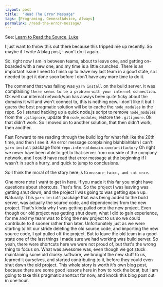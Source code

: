 ```yaml
---
layout: post
title:  "Read The Error Message"
tags: [Programing, GeneralAdvice, Always]
permalink: /read-the-error-message/
---
```

 
See: [Learn to Read the Source, Luke](https://blog.codinghorror.com/learn-to-read-the-source-luke/)
 
I just want to throw this out there because this tripped me up recently.  So maybe if I write A blag post, I won't do it again.
 
So, right now I am in between teams, about to leave one, and getting on-boarded with a new one, and my time is a little crunched.  There is an important issue I need to finish up to leave my last team in a good state, so I needed to get it done soon before I don't have any more time to do it. 
 
The command that was failing was `yarn install` on the build server.  It was complaining `there seems to be a problem with your internet connection`. Ok well our internal network/vpn has always been quite ficky about the domains it will and won't connect to, this is nothing new.  I don't like it but I guess the best pragmatic solution will be to cache the `node_modules` in the repo.  So I started hacking up a quick node.js script to remove `node_modules` from the `.gitignore`, update the `node_modules`, restore the `.gitignore`.  Ok that didn't work. So I moved on to another solution, that then didn't work, then another.
 
Fast Forward to me reading through the build log for what felt like the 20th time, and then I see it.  An error message complaining blahblahblah I can't `yarn install` package from `repo.internaldomain.com/artifactory`  Oh right we never have been able to get to that server from our side of the company network, and I could have read that error message at the beginning if I wasn't in such a hurry, and quick to jump to conclusions.
 
So I think the moral of the story here is to `measure twice, and cut once`.
 
One more note I want to get in here.  If you made it this far you might have questions about shortcuts. That's fine.  So the project I was leaving was getting shut down, and the project I was going to was getting spun up. Naturally.  This `yarn install` package that was being added to the build server, was actually the source code, and dependencies from the new project.  That's kinda why I was getting pulled onto the new project.  Even though our old project was getting shut down, what I did to gain experience, for me and my team was to bring the new project to us so we could contribute to it sooner rather than later.  Unfortunately just as we were starting to hit our stride deleting the old source code, and importing the new source code, I got pulled off the project.  But to leave the old team in a good state one of the last things I made sure we had working was build server.  So yeah, there were shortcuts here we were not proud of, but that's the wrong thing to focus on.  What was awesome was, even though we got stuck maintaining some old clunky software, we brought the new stuff to us, learned it ourselves, and started contributing to it, before they could even shut down the old project.  This whole story is worth it's own blog post, because there are some good lessons here in how to rock the boat, but I am going to take this pragmatic shortcut for now, and knock this blog post out in one hour.